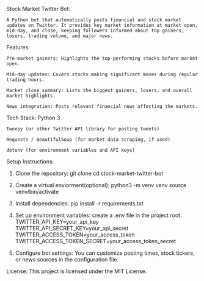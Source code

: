 Stock Market Twitter Bot:

    A Python bot that automatically posts financial and stock market updates on Twitter. It provides key market information at market open, mid-day, and close, keeping followers informed about top gainers, losers, trading volume, and major news.

Features:

    Pre-market gainers: Highlights the top-performing stocks before market open.

    Mid-day updates: Covers stocks making significant moves during regular trading hours.

    Market close summary: Lists the biggest gainers, losers, and overall market highlights.

    News integration: Posts relevant financial news affecting the markets.

Tech Stack:
    Python 3

    Tweepy (or other Twitter API library for posting tweets)

    Requests / BeautifulSoup (for market data scraping, if used)

    dotenv (for environment variables and API keys)

Setup Instructions:
1. Clone the repository:
    git clone <your-repo-url>
    cd stock-market-twitter-bot

2. Create a virtual enviorment(optional):
    python3 -m venv venv
    source venv/bin/activate

3. Install dependencies:
    pip install -r requirements.txt

4. Set up environment variables:
    create a .env file in the project root.
    TWITTER_API_KEY=your_api_key
    TWITTER_API_SECRET_KEY=your_api_secret
    TWITTER_ACCESS_TOKEN=your_access_token
    TWITTER_ACCESS_TOKEN_SECRET=your_access_token_secret

5. Configure bot settings:
    You can customize posting times, stock tickers, or news sources in the configuration file.

License:
    This project is licensed under the MIT License.